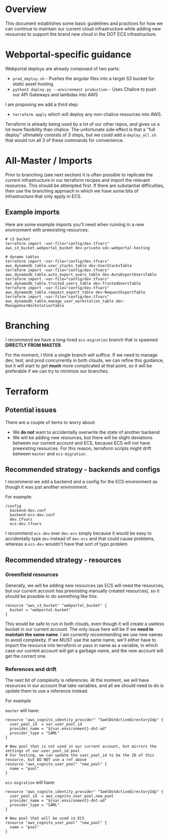 # Overview

This document establishes some basic guidelines and practices for how we can continue to maintain our current cloud infrastructure while adding new reosurces to support the brand new cloud in the DOT ECS infrastructure.

# Webportal-specific guidance

Webportal deploys are already composed of two parts:

- `prod_deploy.sh` - Pushes the angular files into a target S3 bucket for static asset hosting
- `python3 deploy.py --environment production` - Uses Chalice to push our API Gateways and lambdas into AWS

I am proposing we add a third step:
- `terraform apply` which will deploy any non-chalice resources into AWS.

Terraform is already being used by a lot of our other repos, and gives us a lot more flexibility than chalice. The unfortunate side effect is that a "full deploy" ultimately consists of 3 steps, but we could add a `deploy_all.sh` that would run all 3 of these commands for convenience.

# All-Master / Imports

Prior to branching (see next section) it is often possible to replicate the current infrastructure in our terraform recipes and import the relevant resources. This should be attempted first. If there are substantial difficulties, then use the branching approach in which we have some bits of infrastructure that only apply in ECS.

## Example imports

Here are some example imports you'll need when running in a new environment with preexisting resources:

```
# s3 bucket
terraform import -var-file="config/dev.tfvars" aws_s3_bucket.webportal_bucket dev-private-sdc-webportal-hosting

# dynamo tables
terraform import -var-file="config/dev.tfvars" aws_dynamodb_table.user_stacks_table dev-UserStacksTable
terraform import -var-file="config/dev.tfvars" aws_dynamodb_table.auto_export_users_table dev-AutoExportUsersTable
terraform import -var-file="config/dev.tfvars" aws_dynamodb_table.trusted_users_table dev-TrustedUsersTable
terraform import -var-file="config/dev.tfvars" aws_dynamodb_table.request_export_table dev-RequestExportTable
terraform import -var-file="config/dev.tfvars" aws_dynamodb_table.manage_user_workstation_table dev-ManageUserWorkstationTable
```

# Branching

I recommend we have a long-lived `ecs-migration` branch that is spawned **DIRECTLY FROM MASTER**. 

For the moment, I think a single branch will suffice. If we need to manage dev, test, and prod concurrently in both clouds, we can refine this guidance, but it will start to get **much** more complicated at that point, so it will be preferable if we can try to minimize our branches.

# Terraform

## Potential issues

There are a couple of items to worry about:
- We **do not** want to accidentally overwrite the state of another backend
- We will be adding new resources, but there will be slight deviations between our current account and ECS, because ECS will not have preexisting resources. For this reason, terraform scripts might drift between `master` and `ecs-migration`.

## Recommended strategy - backends and configs

I recommend we add a backend and a config for the ECS environment as though it was just another environment.

For example:
```
/config
  backend-dev.conf
  backend-ecs-dev.conf
  dev.tfvars
  ecs-dev.tfvars
```

I recommend `ecs-dev` over `dev-ecs` simply because it would be easy to accidentally type `dev` instead of `dev-ecs` and that could cause problems, whereas a `ecs-dev` wouldn't have that sort of typo problem.

## Recommended strategy - resources

### Greenfield resources

Generally, we will be adding new resources (as ECS will need the resources, but our current account has preexisting manually created resources), so it should be possible to do something like this:
```
resource "aws_s3_bucket" "webportal_bucket" {
  bucket = "webportal-bucket"
}
```

This would be safe to run in both clouds, even though it will create a useless bucket in our current account.
The only issue here will be if we **need to maintain the same name**. I am currently recommending we use new names to avoid complexity. If we MUST use the same name, we'll either have to import the resource into terraform or pass in name as a variable, in which case our current account will get a garbage name, and the new account will get the correct one.

### References and drift

The next bit of complexity is references. At the moment, we will have resources in our account that take variables, and all we should need to do is update them to use a reference instead.

For example

`master` will have:
```
resource "aws_cognito_identity_provider" "SamlDotActiveDirectoryIdp" {
  user_pool_id  = var.user_pool_id
  provider_name = "${var.environment}-dot-ad"
  provider_type = "SAML"
}

# New pool that is not used in our current account, but mirrors the settings of var.user_pool_id pool
# For testing, we can update the user_pool_id to be the ID of this resource, but DO NOT use a ref above
resource "aws_cognito_user_pool" "new_pool" {
  name = "pool"
}
```

`ecs-migration` will have:
```
resource "aws_cognito_identity_provider" "SamlDotActiveDirectoryIdp" {
  user_pool_id  = aws_cognito_user_pool.new_pool
  provider_name = "${var.environment}-dot-ad"
  provider_type = "SAML"
}

# New pool that will be used in ECS
resource "aws_cognito_user_pool" "new_pool" {
  name = "pool"
}
```